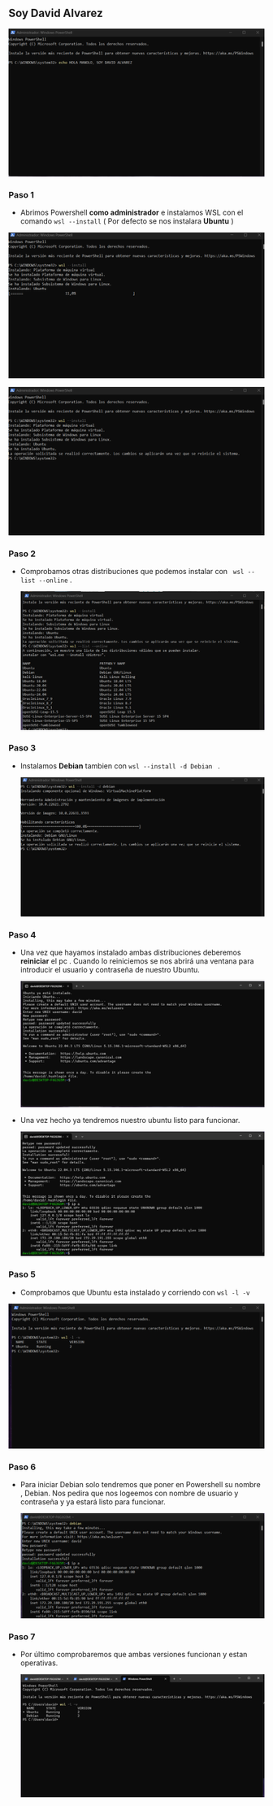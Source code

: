 ## Soy David Alvarez

![Soy david](images/SOYDAVIDCAP1.png)


### Paso 1 
- Abrimos Powershell **como administrador** e instalamos WSL con el comando  ` wsl --install `  ( Por defecto se nos instalara **Ubuntu** )


 ![Instalacion WSL](images/instalandoubuntu.png)
  
 ![Instalacion WSL](images/ubuntuinstalado.png)

### Paso 2 
- Comprobamos otras distribuciones que podemos instalar con ` wsl --list --online` .

  ![Distribuciones](images/distribuciones.png)

### Paso 3 
- Instalamos **Debian** tambien con `wsl --install -d Debian ` .

   ![Debian](images/instalaciondebian.png)

### Paso 4
- Una vez que hayamos instalado ambas distribuciones deberemos **reiniciar** el pc . Cuando lo reiniciemos se nos abrirá una ventana para introducir el usuario y contraseña de nuestro Ubuntu.

   ![Ubuntu](images/reinicioubuntu.png)

- Una vez hecho ya tendremos nuestro ubuntu listo para funcionar.

  ![Ubuntu](images/comandosubuntu.png)

  
### Paso 5 
- Comprobamos que Ubuntu esta instalado y corriendo con ` wsl -l -v `
  
![*](images/ubuntucorriendo.png)
  
### Paso 6
- Para iniciar Debian solo tendremos que poner en Powershell su nombre , Debian. Nos pedira que nos logeemos con nombre de usuario y contraseña y ya estará listo para funcionar.

  ![*](images/debiancorriendo.png)

### Paso 7
- Por último comprobaremos que ambas versiones funcionan y estan operativas.

   ![*](images/dosversiones.png)
